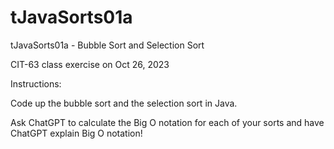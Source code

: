 # tJavaSorts01a
tJavaSorts01a - Bubble Sort and Selection Sort

CIT-63 class exercise on Oct 26, 2023

Instructions:

Code up the bubble sort and the selection sort in Java.

Ask ChatGPT to calculate the Big O notation for each of your sorts and
have ChatGPT explain Big O notation!
